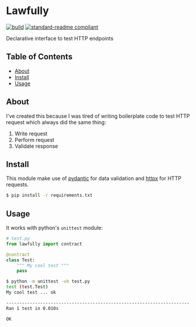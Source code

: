 # Lawfully

[![build](https://github.com/meyer1994/lawfully/actions/workflows/build.yml/badge.svg)](https://github.com/meyer1994/lawfully/actions/workflows/build.yml)
[![standard-readme compliant](https://img.shields.io/badge/readme%20style-standard-brightgreen.svg?style=flat-square)](https://github.com/RichardLitt/standard-readme)

Declarative interface to test HTTP endpoints

## Table of Contents

- [About](#about)
- [Install](#install)
- [Usage](#usage)

## About

I've created this because I was tired of writing boilerplate code to test HTTP
request which always did the same thing:

1. Write request
1. Perform request
1. Validate response

## Install

This module make use of [pydantic][1] for data validation and [httpx][2] for
HTTP requests.

```sh
$ pip install -r requirements.txt
```

## Usage

It works with python's `unittest` module:

```py
# test.py
from lawfully import contract

@contract
class Test:
    """ My cool test """
    pass
```

```sh
$ python -m unittest -vb test.py
test (test.Test)
My cool test ... ok

----------------------------------------------------------------------
Ran 1 test in 0.010s

OK
```

[1]: https://pydantic-docs.helpmanual.io/
[2]: https://www.python-httpx.org/
